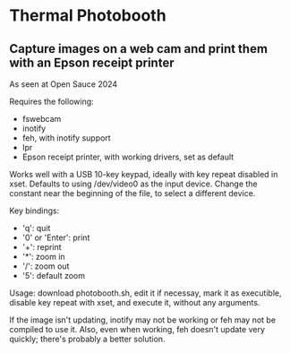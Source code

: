 # Thermal Photobooth

## Capture images on a web cam and print them with an Epson receipt printer
As seen at Open Sauce 2024

Requires the following:

* fswebcam
* inotify
* feh, with inotify support
* lpr
* Epson receipt printer, with working drivers, set as default

Works well with a USB 10-key keypad, ideally with key repeat disabled in xset.  Defaults to using /dev/video0 as the input device.  Change the constant near the beginning of the file, to select a different device.

Key bindings:

* 'q': quit
* '0' or 'Enter': print
* '+': reprint
* '*': zoom in
* '/': zoom out
* '5': default zoom

Usage: download photobooth.sh, edit it if necessay, mark it as executible, disable key repeat with xset, and execute it, without any arguments.

If the image isn't updating, inotify may not be working or feh may not be compiled to use it.  Also, even when working, feh doesn't update very quickly; there's probably a better solution.

